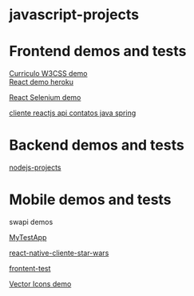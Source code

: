 # javascript-projects

<h1 href="">Frontend demos and tests</h1>
<a href="https://luismendes070.github.io/curriculo/">Curriculo W3CSS demo</a>
<br>
<a href="https://shielded-garden-61283.herokuapp.com//">React demo heroku</a>

<a href="https://github.com/luismendes070/react-selenium-localhost">React Selenium demo</a>

<a href="https://github.com/luismendes070/cliente-reactjs"> cliente reactjs api contatos java spring</a>

<h1 href="">Backend demos and tests</h1>

<a href="https://github.com/luismendes070/nodejs-projects">nodejs-projects</a>


<h1 href="">
  Mobile demos and tests
</h1>

swapi demos

<a href="https://github.com/luismendes070/MyTestApp">MyTestApp</a>

<a href="https://github.com/luismendes070/react-native-client-star-wars">react-native-cliente-star-wars</a>

<a href="https://github.com/luismendes070/frontend-test">frontent-test</a>

<a href="https://github.com/luismendes070/HelloWorldVectorIcons">Vector Icons demo</a>

